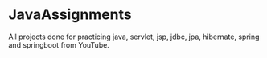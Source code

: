 # JavaAssignments
All projects done for practicing java, servlet, jsp, jdbc, jpa, hibernate, spring and springboot from YouTube.
